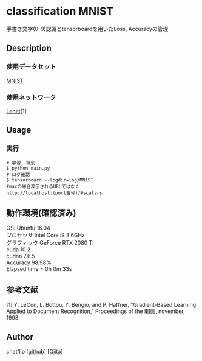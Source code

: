 classification MNIST
====
手書き文字(0-9)認識とtensorboardを用いたLoss, Accuracyの管理

## Description
### 使用データセット
[MNIST](http://yann.lecun.com/exdb/mnist/)

### 使用ネットワーク
[Lenet](http://yann.lecun.com/exdb/publis/pdf/lecun-01a.pdf)[1]

## Usage
### 実行
```
# 学習, 識別
$ python main.py
# ログ確認
$ tensorboard --logdir=log/MNIST
#macの場合表示されるURLではなく
http://localhost:(port番号)/#scalars
```

## 動作環境(確認済み)
OS: Ubuntu 16.04  
プロセッサ Intel Core i9 3.6GHz  
グラフィック GeForce RTX 2080 Ti  
cuda 10.2  
cudnn 7.6.5  
Accuracy 98.98%  
Elapsed time = 0h 0m 33s  

## 参考文献
[1] Y. LeCun, L. Bottou, Y. Bengio, and P. Haffner, "Gradient-Based Learning Applied to Document Recognition," Proceedings of the IEEE, november, 1998.

## Author
chatflip
[[github](https://github.com/chatflip)]
[[Qiita](https://qiita.com/chat-flip)]  
